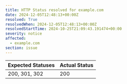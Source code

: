 ```yaml
---
title: HTTP Status resolved for example.com
date: 2024-12-05T12:48:13+00:00Z
resolved: True
resolvedWhen: 2024-12-05T12:48:13+00:00Z
resolvedStartTime: 2024-10-25T21:09:43.191474+00:00
severity: notice
affected:
  - example.com
section: issue
---
```


| Expected Statuses | Actual Status  |
|-------------------|----------------|
| 200, 301, 302 | 200 |
